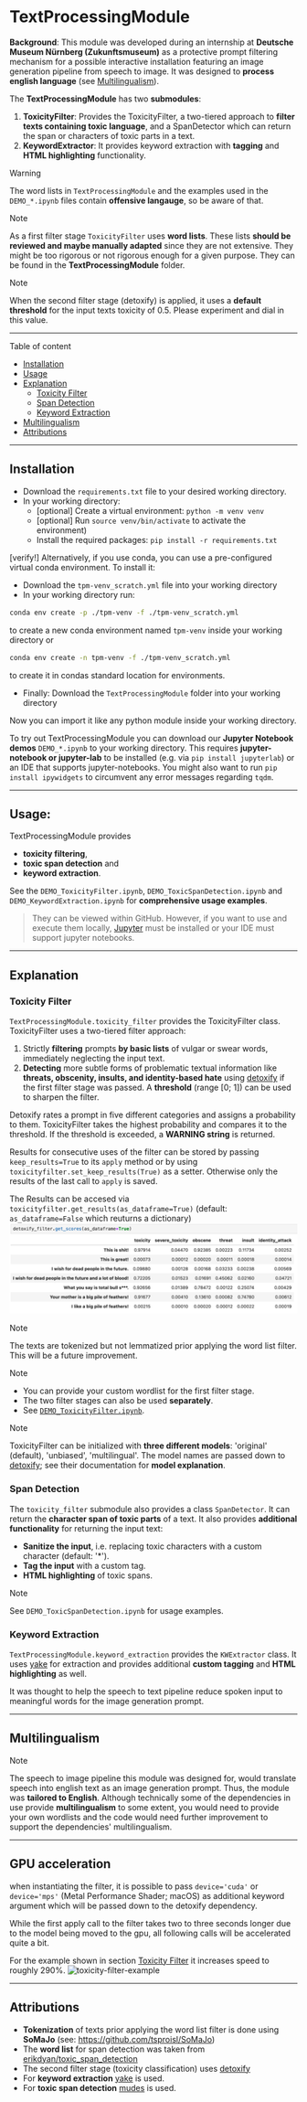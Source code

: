 # TextProcessingModule
**Background**: This module was developed during an internship at **Deutsche Museum Nürnberg (Zukunftsmuseum)** 
as a protective prompt filtering mechanism for a possible interactive installation featuring 
an image generation pipeline from speech to image. It was designed to **process english language** (see [Multilingualism](#multilingualism)).

The **TextProcessingModule** has two **submodules**:
1. **ToxicityFilter**: Provides the ToxicityFilter, a two-tiered approach to **filter texts containing toxic language**, and a SpanDetector which can return the span or characters of toxic parts in a text.
2. **KeywordExtractor**: It provides keyword extraction with **tagging** and **HTML highlighting** functionality.  

> [!WARNING]
> The word lists in `TextProcessingModule` and the examples used in the `DEMO_*.ipynb` files contain **offensive langauge**, so be aware of that.

> [!NOTE] 
> As a first filter stage `ToxicityFilter` uses **word lists**. These lists **should be reviewed and maybe manually adapted** since they are not extensive. They might be too rigorous or not rigorous enough for a given purpose.
> They can be found in the **TextProcessingModule** folder.

> [!NOTE]
> When the second filter stage (detoxify) is applied, it uses a **default threshold** for the input texts toxicity of 0.5.
> Please experiment and dial in this value.

---
Table of content
- [Installation](#installation)
- [Usage](#usage)
- [Explanation](#explanation)
    - [Toxicity Filter](#toxicity-filter)
    - [Span Detection](#span-detection)
    - [Keyword Extraction](#keyword-extraction)
- [Multilingualism](#multilingualism)
- [Attributions](#attributions)

---
## Installation
- Download the `requirements.txt` file to your desired working directory.
- In your working directory:
    - [optional] Create a virtual environment: `python -m venv venv`
    - [optional] Run `source venv/bin/activate` to activate the environment)
    - Install the required packages: `pip install -r requirements.txt`

[verify!] Alternatively, if you use conda, you can use a pre-configured virtual conda environment. To install it:
- Download the `tpm-venv_scratch.yml` file into your working directory
- In your working directory run:
```bash
conda env create -p ./tpm-venv -f ./tpm-venv_scratch.yml
```
to create a new conda environment named `tpm-venv` inside your working directory or

```bash
conda env create -n tpm-venv -f ./tpm-venv_scratch.yml
```

to create it in condas standard location for environments.


- Finally: Download the `TextProcessingModule` folder into your working directory

Now you can import it like any python module inside your working directory.

To try out TextProcessingModule you can download our **Jupyter Notebook demos** `DEMO_*.ipynb` to your working directory.
This requires **jupyter-notebook or jupyter-lab** to be installed (e.g. via `pip install jupyterlab`) or an IDE that supports jupyter-notebooks.
You might also want to run `pip install ipywidgets` to circumvent any error messages regarding `tqdm`. 

---



## Usage:
TextProcessingModule provides 
- **toxicity filtering**,
- **toxic span detection** and
- **keyword extraction**.

See the `DEMO_ToxicityFilter.ipynb`, `DEMO_ToxicSpanDetection.ipynb` and `DEMO_KeywordExtraction.ipynb` for **comprehensive usage examples**.
> They can be viewed within GitHub. However, if you want to use and execute them locally, [Jupyter](https://jupyter.org/install) must be installed or your IDE must support jupyter notebooks.
---

## Explanation
### Toxicity Filter
`TextProcessingModule.toxicity_filter` provides the ToxicityFilter class. ToxicityFilter uses a two-tiered filter approach:

1. Strictly **filtering** prompts **by basic lists** of vulgar or swear words, immediately neglecting the input text.
2. **Detecting** more subtle forms of problematic textual information like **threats, obscenity, insults, and identity-based hate** using [detoxify](https://github.com/unitaryai/detoxify) if the first filter stage was passed. A **threshold** (range [0; 1]) can be used to sharpen the filter.

Detoxify rates a prompt in five different categories and assigns a probability to them. ToxicityFilter takes the highest probability and compares it to the threshold. If the threshold is exceeded, a **WARNING string** is returned.

Results for consecutive uses of the filter can be stored by passing `keep_results=True` to its `apply` method or by using `toxicityfilter.set_keep_results(True)` as a setter. Otherwise only the results of the last call to `apply` is saved.

The Results can be accesed via `toxicityfilter.get_results(as_dataframe=True)` (default: `as_dataframe=False` which reuturns a dictionary)
![toxicity_scores_demo](toxicity_scores.png)

> [!NOTE]
> The texts are tokenized but not lemmatized prior applying the word list filter. This will be a future improvement.

> [!NOTE]
> - You can provide your custom wordlist for the first filter stage.
> - The two filter stages can also be used **separately**.
> - See [`DEMO_ToxicityFilter.ipynb`](DEMO_ToxicityFilter.ipynb).

> [!NOTE]
> ToxicityFilter can be initialized with **three different models**: 'original' (default), 'unbiased', 'multilingual'.
> The model names are passed down to [detoxify](https://github.com/unitaryai/detoxify); see their documentation for **model explanation**. 


### Span Detection
The `toxicity_filter` submodule also provides a class `SpanDetector`.
It can return the **character span of toxic parts** of a text. 
It also provides **additional functionality** for returning the input text:
- **Sanitize the input**, i.e. replacing toxic characters with a custom character (default: '*').
- **Tag the input** with a custom tag.
- **HTML highlighting** of toxic spans.

> [!NOTE]
> See `DEMO_ToxicSpanDetection.ipynb` for usage examples.

### Keyword Extraction
`TextProcessingModule.keyword_extraction` provides the `KWExtractor` class.
It uses [yake](https://github.com/LIAAD/yake) for extraction and provides additional **custom tagging** and **HTML highlighting** as well.

It was thought to help the speech to text pipeline reduce spoken input to meaningful words for the image generation prompt.

---
## Multilingualism
> [!NOTE]
> The speech to image pipeline this module was designed for, would translate speech into english text as an image
> generation prompt. Thus, the module was **tailored to English**.
> Although technically some of the dependencies in use provide **multilingualism** to some extent, you would need
> to provide your own wordlists and the code would need further improvement to support the dependencies' multilingualism.

---
## GPU acceleration
when instantiating the filter, it is possible to pass `device='cuda'` or `device='mps'` (Metal Performance Shader; macOS) as additional keyword argument
which will be passed down to the detoxify dependency.

While the first apply call to the filter takes two to three seconds longer due to the model being moved to the gpu, all following calls will be
accelerated quite a bit.

For the example shown in section [Toxicity Filter](#toxicity-filter) it increases speed to roughly 290%.
![toxicity-filter-example](toxicity_filter_eample.png)

---
## Attributions
- **Tokenization** of texts prior applying the word list filter is done using **SoMaJo** (see: https://github.com/tsproisl/SoMaJo)
- The **word list** for span detection was taken from [erikdyan/toxic_span_detection](https://github.com/erikdyan/toxic_span_detection/blob/981c7f2d7fba6625a7cb57678d80ef0341b3288b/data/wordlist.txt)
- The second filter stage (toxicity classification) uses [detoxify](https://github.com/unitaryai/detoxify)
- For **keyword extraction** [yake](https://github.com/LIAAD/yake) is used.
- For **toxic span detection** [mudes](https://pypi.org/project/mudes/) is used.

